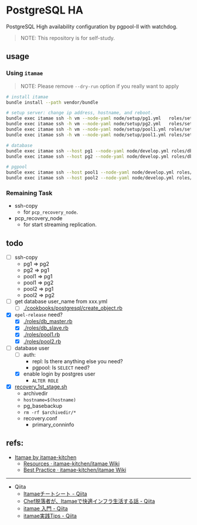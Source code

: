 # PostgreSQL HA

PostgreSQL High availability configuration by pgpool-II with watchdog.

> NOTE: This repository is for self-study.



## usage

### Using `itamae`

> NOTE: Please remove `--dry-run` option if you really want to apply

```sh
# install itamae
bundle install --path vendor/bundle

# setup server: change ip address, hostname, and reboot.
bundle exec itamae ssh -h vm --node-yaml node/setup/pg1.yml   roles/setup.rb --dry-run
bundle exec itamae ssh -h vm --node-yaml node/setup/pg2.yml   roles/setup.rb --dry-run
bundle exec itamae ssh -h vm --node-yaml node/setup/pool1.yml roles/setup.rb --dry-run
bundle exec itamae ssh -h vm --node-yaml node/setup/pool1.yml roles/setup.rb --dry-run

# database
bundle exec itamae ssh --host pg1 --node-yaml node/develop.yml roles/db_master.rb --dry-run
bundle exec itamae ssh --host pg2 --node-yaml node/develop.yml roles/db_slave.rb  --dry-run

# pgpool
bundle exec itamae ssh --host pool1 --node-yaml node/develop.yml roles/pool1.rb --dry-run
bundle exec itamae ssh --host pool2 --node-yaml node/develop.yml roles/pool2.rb --dry-run
```

### Remaining Task

- ssh-copy
  - for `pcp_recovery_node`.
- pcp_recovery_node
  - for start streaming replication.



## todo

- [ ] ssh-copy
  - pg1 => pg2
  - pg2 => pg1
  - pool1 => pg1
  - pool1 => pg2
  - pool2 => pg1
  - pool2 => pg2
- [ ] get database user_name from xxx.yml
  - [ ] [./cookbooks/postgresql/create_object.rb](./cookbooks/postgresql/create_object.rb)
- [x] `epel-release` need?
  - [x] [./roles/db_master.rb](./roles/db_master.rb)
  - [x] [./roles/db_slave.rb](./roles/db_slave.rb)
  - [x] [./roles/pool1.rb](./roles/pool1.rb)
  - [x] [./roles/pool2.rb](./roles/pool2.rb)
- [ ] database user
  - [ ] auth:
    - repl: Is there anything else you need?
    - pgpool: Is `SELECT` need?
  - [x] enable login by postgres user
    - `ALTER ROLE`
- [x] [recovery_1st_stage.sh](./cookbooks/postgresql/files/var/lib/pgsql/9.6/data/recovery_1st_stage.sh)
  - archivedir
  - `hostname=$(hostname)`
  - pg_basebackup
  - `rm -rf $archivedir/*`
  - recovery.conf
    - primary_conninfo



## refs:

- [Itamae by itamae-kitchen][itamae]
  - [Resources · itamae-kitchen/itamae Wiki][Resources]
  - [Best Practice · itamae-kitchen/itamae Wiki][Best-Practice]

---

- Qiita
  - [Itamaeチートシート - Qiita][qiita1]
  - [Chef脱落者が、Itamaeで快適インフラ生活する話 - Qiita][qiita2]
  - [itamae 入門 - Qiita][qiita3]
  - [itamae実践Tips - Qiita][qiita4]



[itamae]:        http://itamae.kitchen/
[Resources]:     https://github.com/itamae-kitchen/itamae/wiki/Resources
[Best-Practice]: https://github.com/itamae-kitchen/itamae/wiki/Best-Practice
[qiita1]:        https://qiita.com/fukuiretu/items/170aa956731f2ffb5715
[qiita2]:        https://qiita.com/zaru/items/8ae6182e544aac6f6d79
[qiita3]:        https://qiita.com/rasenn/items/8e234489b0d92ed74cfe
[qiita4]:        https://qiita.com/sue445/items/b67b0e7209a7fae1a52a
